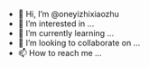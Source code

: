 - 👋 Hi, I’m @oneyizhixiaozhu
- 👀 I’m interested in ...
- 🌱 I’m currently learning ...
- 💞️ I’m looking to collaborate on ...
- 📫 How to reach me ...

<!---
oneyizhixiaozhu/oneyizhixiaozhu is a ✨ special ✨ repository because its `README.md` (this file) appears on your GitHub profile.
You can click the Preview link to take a look at your changes.
--->
